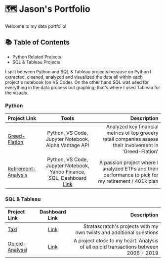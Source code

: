# 🗺️ Jason's Portfolio

Welcome to my data portfolio! 

## 📚 Table of Contents

- Python Related Projects
- SQL & Tableau Projects
  
I split between Python and SQL & Tableau projects because on Python I extracted, cleaned, analyzed and visualized the data all within each project's notebook (on VS Code). On the other hand SQL was used for everything in the data process but graphing; that's where I used Tableau for the visuals.

### Python

| Project Link | Tools | Description |
|:-----------|:------------:|------------:|
| [Greed-Flation](https://github.com/JasonSTLee/Greed-Flation) | Python, VS Code, Jupyter Notebook, Alpha Vantage API | Analyzed key financial metrics of top grocery retail companies assess their involvement in 'Greed-Flation' |
| [Retirement-Analysis]([https://github.com/JasonSTLee/Greed-Flation](https://github.com/JasonSTLee/Retirement-Analysis)) | Python, VS Code, Jupyter Notebook, Yahoo Finance, SQL, Dashboard [Link](https://public.tableau.com/app/profile/jason.lee2654/viz/ETFResearchProject/Dashboard1) | A passion project where I analyzed ETFs and their performance to pick for my retirement / 401k plan |


### SQL & Tableau

| Project Link | Dashboard Link | Description |
|:-----------|:------------:|------------:|
| [Taxi]([https://github.com/JasonSTLee/Greed-Flation](https://github.com/JasonSTLee/Taxi-Project)) | [Link]([https://public.tableau.com/app/profile/jason.lee2654/viz/ETFResearchProject/Dashboard1](https://public.tableau.com/app/profile/jason.lee2654/viz/Taxi_projectDistanceHistogram/final_dashboard)) | Stratascratch's projects with my own twists and additional questions |
| [Opioid-Analyssi]([https://github.com/JasonSTLee/Greed-Flation](https://github.com/JasonSTLee/Retirement-Analysis)) | [Link](https://public.tableau.com/app/profile/jason.lee2654/viz/OpioidAnalysis_17184034804720/opioiddashboard-v4) | A project close to my heart. Analysis of all opioid transactions between 2006 - 2019 |
